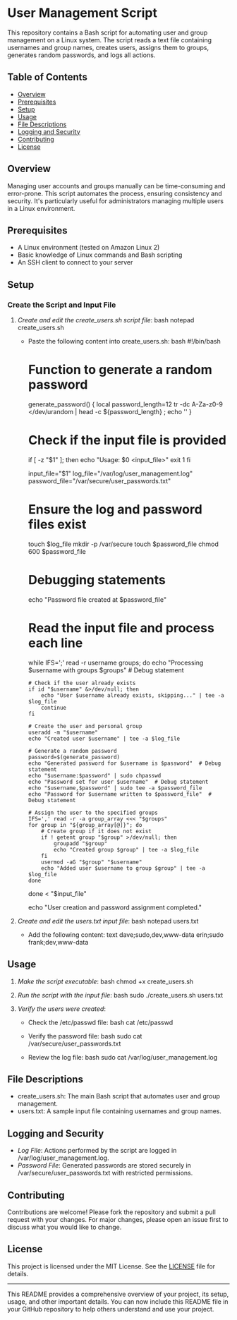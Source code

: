 # User Management Script

This repository contains a Bash script for automating user and group management on a Linux system. The script reads a text file containing usernames and group names, creates users, assigns them to groups, generates random passwords, and logs all actions.

## Table of Contents

- [Overview](#overview)
- [Prerequisites](#prerequisites)
- [Setup](#setup)
- [Usage](#usage)
- [File Descriptions](#file-descriptions)
- [Logging and Security](#logging-and-security)
- [Contributing](#contributing)
- [License](#license)

## Overview

Managing user accounts and groups manually can be time-consuming and error-prone. This script automates the process, ensuring consistency and security. It's particularly useful for administrators managing multiple users in a Linux environment.

## Prerequisites

- A Linux environment (tested on Amazon Linux 2)
- Basic knowledge of Linux commands and Bash scripting
- An SSH client to connect to your server

## Setup

### Create the Script and Input File

1. *Create and edit the create_users.sh script file*:
    bash
    notepad create_users.sh
    
    - Paste the following content into create_users.sh:
      bash
      #!/bin/bash

      # Function to generate a random password
      generate_password() {
          local password_length=12
          tr -dc A-Za-z0-9 </dev/urandom | head -c ${password_length} ; echo ''
      }

      # Check if the input file is provided
      if [ -z "$1" ]; then
          echo "Usage: $0 <input_file>"
          exit 1
      fi

      input_file="$1"
      log_file="/var/log/user_management.log"
      password_file="/var/secure/user_passwords.txt"

      # Ensure the log and password files exist
      touch $log_file
      mkdir -p /var/secure
      touch $password_file
      chmod 600 $password_file

      # Debugging statements
      echo "Password file created at $password_file"

      # Read the input file and process each line
      while IFS=';' read -r username groups; do
          echo "Processing $username with groups $groups"  # Debug statement

          # Check if the user already exists
          if id "$username" &>/dev/null; then
              echo "User $username already exists, skipping..." | tee -a $log_file
              continue
          fi

          # Create the user and personal group
          useradd -m "$username"
          echo "Created user $username" | tee -a $log_file

          # Generate a random password
          password=$(generate_password)
          echo "Generated password for $username is $password"  # Debug statement
          echo "$username:$password" | sudo chpasswd
          echo "Password set for user $username"  # Debug statement
          echo "$username,$password" | sudo tee -a $password_file
          echo "Password for $username written to $password_file"  # Debug statement

          # Assign the user to the specified groups
          IFS=',' read -r -a group_array <<< "$groups"
          for group in "${group_array[@]}"; do
              # Create group if it does not exist
              if ! getent group "$group" >/dev/null; then
                  groupadd "$group"
                  echo "Created group $group" | tee -a $log_file
              fi
              usermod -aG "$group" "$username"
              echo "Added user $username to group $group" | tee -a $log_file
          done

      done < "$input_file"

      echo "User creation and password assignment completed."
      

2. *Create and edit the users.txt input file*:
    bash
    notepad users.txt
    
    - Add the following content:
      text
      dave;sudo,dev,www-data
      erin;sudo
      frank;dev,www-data
      

## Usage

1. *Make the script executable*:
    bash
    chmod +x create_users.sh
    

2. *Run the script with the input file*:
    bash
    sudo ./create_users.sh users.txt
    

3. *Verify the users were created*:
    - Check the /etc/passwd file:
        bash
        cat /etc/passwd
        
    - Verify the password file:
        bash
        sudo cat /var/secure/user_passwords.txt
        
    - Review the log file:
        bash
        sudo cat /var/log/user_management.log
        

## File Descriptions

- create_users.sh: The main Bash script that automates user and group management.
- users.txt: A sample input file containing usernames and group names.

## Logging and Security

- *Log File*: Actions performed by the script are logged in /var/log/user_management.log.
- *Password File*: Generated passwords are stored securely in /var/secure/user_passwords.txt with restricted permissions.

## Contributing

Contributions are welcome! Please fork the repository and submit a pull request with your changes. For major changes, please open an issue first to discuss what you would like to change.

## License

This project is licensed under the MIT License. See the [LICENSE](LICENSE) file for details.

---

This README provides a comprehensive overview of your project, its setup, usage, and other important details. You can now include this README file in your GitHub repository to help others understand and use your project.
